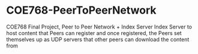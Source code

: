 # COE768-PeerToPeerNetwork
COE768 Final Project, Peer to Peer Network + Index Server
Index Server to host content that Peers can register and once registered, the Peers set themselves up as UDP servers that other peers can download the content from
